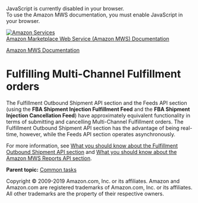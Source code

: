 <div id="MWSDX_noscript">

JavaScript is currently disabled in your browser.  
To use the Amazon MWS documentation, you must enable JavaScript in your
browser.

</div>

<div id="MWSDX_divtop">

[![Amazon
Services](https://images-na.ssl-images-amazon.com/images/G/08/mwsportal/fr_FR/amazonservices.gif
"Amazon Services")](http://services.amazon.fr)  
<span id="MWSDX_titlebar">[Amazon Marketplace Web Service (Amazon MWS)
Documentation](https://developer.amazonservices.fr/gp/mws/docs.html)</span>

</div>

<div id="MWSDX_divbottom">

<div id="MWSDX_divleft">

<div id="MWSDX_toc">

</div>

</div>

<div id="MWSDX_divright">

<div id="MWSDX_content">

<span id="MWSDX_breadcrumbs">[Amazon MWS
Documentation](https://developer.amazonservices.fr/gp/mws/docs.html)</span>

# Fulfilling <span class="ph">Multi-Channel Fulfillment</span> orders

<div class="body conbody">

The <span class="ph">Fulfillment Outbound Shipment API section</span>
and the <span class="ph">Feeds API section</span> (using the **FBA
Shipment Injection Fulfillment Feed** and the **FBA Shipment Injection
Cancellation Feed**) have approximately equivalent functionality in
terms of submitting and cancelling <span class="ph">Multi-Channel
Fulfillment</span> orders. The <span class="ph">Fulfillment Outbound
Shipment API section</span> has the advantage of being real-time,
however, while the <span class="ph">Feeds API section</span> operates
asynchronously.

For more information, see [What you should know about the Fulfillment
Outbound Shipment API
section](../fba_outbound/FBAOutbound_Overview.html) and [What you should
know about the Amazon MWS Reports API
section](../reports/Reports_Overview.html).

</div>

<div class="related-links">

<div class="familylinks">

<div class="parentlink">

**Parent topic:** [Common tasks](../fba_guide/FBAGuide_CommonTasks.html)

</div>

</div>

</div>

<div id="MWSDX_footer">

Copyright © 2009-2019 Amazon.com, Inc. or its affiliates. Amazon and
Amazon.com are registered trademarks of Amazon.com, Inc. or its
affiliates. All other trademarks are the property of their respective
owners.

</div>

</div>

</div>

<div style="clear: both;">

</div>

</div>
